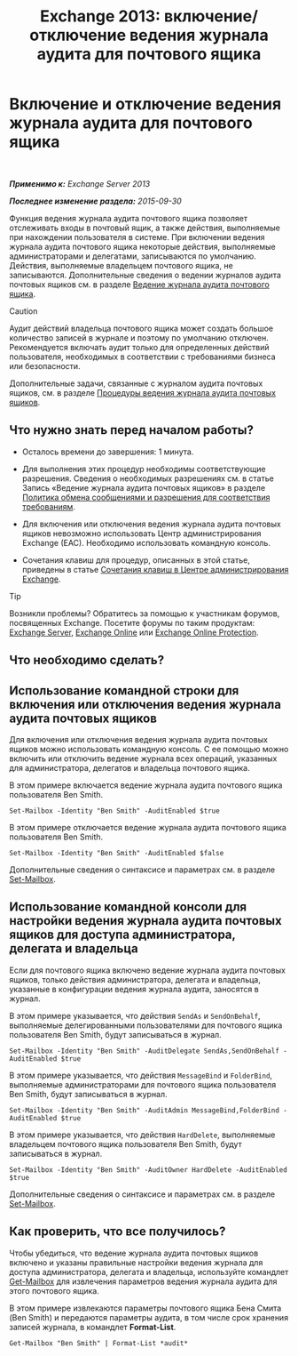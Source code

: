 ﻿---
title: 'Exchange 2013: включение/отключение ведения журнала аудита для почтового ящика'
TOCTitle: Включение и отключение ведения журнала аудита для почтового ящика
ms:assetid: c4bbfd52-6196-49c7-8c31-777fbbee11f2
ms:mtpsurl: https://technet.microsoft.com/ru-ru/library/Ff461937(v=EXCHG.150)
ms:contentKeyID: 50489047
ms.date: 04/30/2018
mtps_version: v=EXCHG.150
ms.translationtype: HT
---

# Включение и отключение ведения журнала аудита для почтового ящика

 

_**Применимо к:** Exchange Server 2013_

_**Последнее изменение раздела:** 2015-09-30_

Функция ведения журнала аудита почтового ящика позволяет отслеживать входы в почтовый ящик, а также действия, выполняемые при нахождении пользователя в системе. При включении ведения журнала аудита почтового ящика некоторые действия, выполняемые администраторами и делегатами, записываются по умолчанию. Действия, выполняемые владельцем почтового ящика, не записываются. Дополнительные сведения о ведении журналов аудита почтовых ящиков см. в разделе [Ведение журнала аудита почтового ящика](mailbox-audit-logging-exchange-2013-help.md).

> [!CAUTION]  
> Аудит действий владельца почтового ящика может создать большое количество записей в журнале и поэтому по умолчанию отключен. Рекомендуется включать аудит только для определенных действий пользователя, необходимых в соответствии с требованиями бизнеса или безопасности.


Дополнительные задачи, связанные с журналом аудита почтовых ящиков, см. в разделе [Процедуры ведения журнала аудита почтовых ящиков](mailbox-audit-logging-procedures-exchange-2013-help.md).

## Что нужно знать перед началом работы?

  - Осталось времени до завершения: 1 минута.

  - Для выполнения этих процедур необходимы соответствующие разрешения. Сведения о необходимых разрешениях см. в статье Запись «Ведение журнала аудита почтовых ящиков» в разделе [Политика обмена сообщениями и разрешения для соответствия требованиям](messaging-policy-and-compliance-permissions-exchange-2013-help.md).

  - Для включения или отключения ведения журнала аудита почтовых ящиков невозможно использовать Центр администрирования Exchange (EAC). Необходимо использовать командную консоль.

  - Сочетания клавиш для процедур, описанных в этой статье, приведены в статье [Сочетания клавиш в Центре администрирования Exchange](keyboard-shortcuts-in-the-exchange-admin-center-exchange-online-protection-help.md).

> [!TIP]  
> Возникли проблемы? Обратитесь за помощью к участникам форумов, посвященных Exchange. Посетите форумы по таким продуктам: <a href="https://go.microsoft.com/fwlink/p/?linkid=60612">Exchange Server</a>, <a href="https://go.microsoft.com/fwlink/p/?linkid=267542">Exchange Online</a> или <a href="https://go.microsoft.com/fwlink/p/?linkid=285351">Exchange Online Protection</a>.


## Что необходимо сделать?

## Использование командной строки для включения или отключения ведения журнала аудита почтовых ящиков

Для включения или отключения ведения журнала аудита почтовых ящиков можно использовать командную консоль. С ее помощью можно включить или отключить ведение журнала всех операций, указанных для администратора, делегатов и владельца почтового ящика.

В этом примере включается ведение журнала аудита почтового ящика пользователя Ben Smith.

    Set-Mailbox -Identity "Ben Smith" -AuditEnabled $true

В этом примере отключается ведение журнала аудита почтового ящика пользователя Ben Smith.

    Set-Mailbox -Identity "Ben Smith" -AuditEnabled $false

Дополнительные сведения о синтаксисе и параметрах см. в разделе [Set-Mailbox](https://technet.microsoft.com/ru-ru/library/bb123981\(v=exchg.150\)).

## Использование командной консоли для настройки ведения журнала аудита почтовых ящиков для доступа администратора, делегата и владельца

Если для почтового ящика включено ведение журнала аудита почтовых ящиков, только действия администратора, делегата и владельца, указанные в конфигурации ведения журнала аудита, заносятся в журнал.

В этом примере указывается, что действия `SendAs` и `SendOnBehalf`, выполняемые делегированными пользователями для почтового ящика пользователя Ben Smith, будут записываться в журнал.

    Set-Mailbox -Identity "Ben Smith" -AuditDelegate SendAs,SendOnBehalf -AuditEnabled $true

В этом примере указывается, что действия `MessageBind` и `FolderBind`, выполняемые администраторами для почтового ящика пользователя Ben Smith, будут записываться в журнал.

    Set-Mailbox -Identity "Ben Smith" -AuditAdmin MessageBind,FolderBind -AuditEnabled $true

В этом примере указывается, что действия `HardDelete`, выполняемые владельцем почтового ящика пользователя Ben Smith, будут записываться в журнал.

    Set-Mailbox -Identity "Ben Smith" -AuditOwner HardDelete -AuditEnabled $true

Дополнительные сведения о синтаксисе и параметрах см. в разделе [Set-Mailbox](https://technet.microsoft.com/ru-ru/library/bb123981\(v=exchg.150\)).

## Как проверить, что все получилось?

Чтобы убедиться, что ведение журнала аудита почтовых ящиков включено и указаны правильные настройки ведения журнала для доступа администратора, делегата и владельца, используйте командлет [Get-Mailbox](https://technet.microsoft.com/ru-ru/library/bb123685\(v=exchg.150\)) для извлечения параметров ведения журнала аудита для этого почтового ящика.

В этом примере извлекаются параметры почтового ящика Бена Смита (Ben Smith) и передаются параметры аудита, в том числе срок хранения записей журнала, в командлет **Format-List**.

    Get-Mailbox "Ben Smith" | Format-List *audit*

